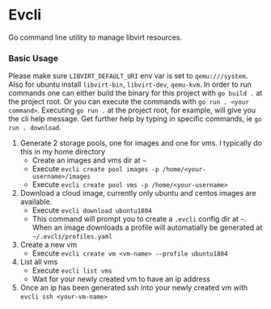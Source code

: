 # Evcli

Go command line utility to manage libvirt resources.

### Basic Usage

Please make sure `LIBVIRT_DEFAULT_URI` env var is set to `qemu:///system`. Also for ubuntu install `libvirt-bin`, `libvirt-dev`, `qemu-kvm`. 
In order to run commands one can either build the binary for this project with `go build .` at the project root. Or you can execute the commands with `go run . <your command>`. Executing `go run .` at the project root, for example, will give you the cli help message. Get further help by typing in specific commands, ie `go run . download`.
1. Generate 2 storage pools, one for images and one for vms. I typically do this in my home directory
    - Create an images and vms dir at `~`
    - Execute `evcli create pool images -p /home/<your-username>/images `
    - Execute `evcli create pool vms -p /home/<your-username>`
2. Download a cloud image, currently only ubuntu and centos images are available.
    - Execute `evcli download ubuntu1804`
    - This command will prompt you to create a `.evcli` config dir at `~`. When an image downloads a profile will automatially be generated at `~/.evcli/profiles.yaml`
3. Create a new vm
    - Execute `evcli create vm <vm-name> --profile ubuntu1804`
4. List all vms
    - Execute `evcli list vms`
    - Wait for your newly created vm to have an ip address
5. Once an ip has been generated ssh into your newly created vm with `evcli ssh <your-vm-name>`
